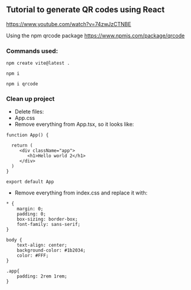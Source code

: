 ## Tutorial to generate QR codes using React
https://www.youtube.com/watch?v=74zwJzCTNBE

Using the npm qrcode package
https://www.npmjs.com/package/qrcode


### Commands used:
```
npm create vite@latest .
```
```
npm i
```
```
npm i qrcode
```

### Clean up project
- Delete files:
 - App.css
 - Remove everything from App.tsx, so it looks like:
```
function App() {

  return (
     <div className="app">
        <h1>Hello world 2</h1>
     </div>
  )
}

export default App
```

- Remove everything from index.css and replace it with:
```
* {
    margin: 0;
    padding: 0;
    box-sizing: border-box;
    font-family: sans-serif;
}

body {
    text-align: center;
    background-color: #1b2034;
    color: #FFF;
}

.app{
    padding: 2rem 1rem;
}
```